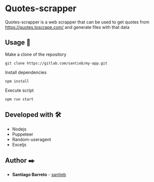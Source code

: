 # Quotes-scrapper

Quotes-scrapper is a web scrapper that can be used to get quotes from https://quotes.toscrape.com/ and generate files with that data

## Usage 🚀

Make a clone of the repository

```
git clone https://gitlab.com/santieb/my-app.git
```

Install dependencies

```
npm install
```

Execute script

```
npm run start
```

## Developed with 🛠️
- Nodejs
- Puppeteer
- Random-useragent
- Exceljs


## Author ✒️

* **Santiago Barreto** - [santieb](https://gitlab.com/santieb) 
